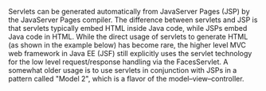 Servlets can be generated automatically from JavaServer Pages (JSP) by the JavaServer Pages compiler. The difference between servlets and JSP is that servlets typically embed HTML inside Java code, while JSPs embed Java code in HTML. While the direct usage of servlets to generate HTML (as shown in the example below) has become rare, the higher level MVC web framework in Java EE (JSF) still explicitly uses the servlet technology for the low level request/response handling via the FacesServlet. A somewhat older usage is to use servlets in conjunction with JSPs in a pattern called "Model 2", which is a flavor of the model–view–controller.
